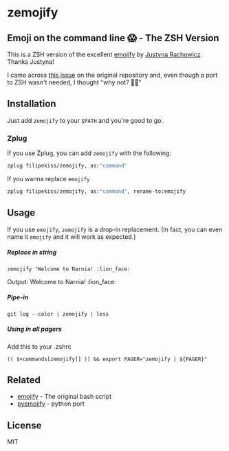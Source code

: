 # zemojify

## Emoji on the command line :scream: - The ZSH Version

This is a ZSH version of the excellent [emojify] by [Justyna Rachowicz]. Thanks
Justyna!

I came across [this issue] on the original repository and, even though a port to
ZSH wasn't needed, I thought "why not? :man_shrugging:"

## Installation

Just add `zemojify` to your `$PATH` and you're good to go.

### Zplug

If you use Zplug, you can add `zemojify` with the following:

```zsh
zplug filipekiss/zemojify, as:"command"
```

If you wanna replace `emojify`

```zsh
zplug filipekiss/zemojify, as:"command", rename-to:emojify
```

## Usage

If you use `emojify`, `zemojify` is a drop-in replacement. (In fact, you can
even name it `emojify` and it will work as expected.)

##### Replace in string

`zemojify "Welcome to Narnia! :lion_face:`

Output: Welcome to Narnia! :lion_face:

##### Pipe-in

`git log --color | zemojify | less`

##### Using in all pagers

Add this to your .zshrc

`(( $+commands[zemojify]] )) && export PAGER="zemojify | ${PAGER}"`

## Related

*   [emojify] - The original bash script
*   [pyemojify](https://github.com/lord63/pyemojify) - python port

## License

MIT

[emojify]: https://github.com/mrowa44/emojify
[justyna rachowicz]: https://github.com/mrowa44
[this issue]: https://github.com/mrowa44/emojify/issues/32
